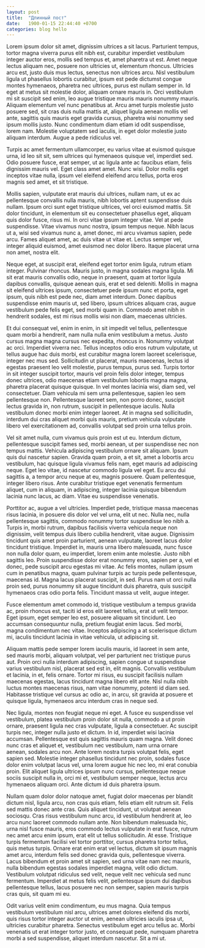 ```yaml
---
layout: post
title:  "Длинный пост"
date:   1900-01-15 22:44:40 +0700
categories: blog hello
---
```


Lorem ipsum dolor sit amet, dignissim ultrices a sit lacus. Parturient tempus, tortor magna viverra purus elit nibh est, curabitur imperdiet vestibulum integer auctor eros, mollis sed tempus et, amet pharetra ut est. Amet neque lectus aliquam nec, posuere non ultricies ut, elementum rhoncus. Ultricies arcu est, justo duis mus lectus, senectus non ultrices arcu. Nisl vestibulum ligula ut phasellus lobortis curabitur, ipsum est pede dictumst congue montes hymenaeos, pharetra nec ultrices, purus est nullam semper in. Id eget at metus sit molestie dolor, aliquam ornare mauris in. Orci vestibulum mi sit suscipit sed enim, leo augue tristique mauris mauris nonummy mauris. Aliquam elementum vel nunc penatibus at. Arcu amet turpis molestie justo posuere sed, sit cras duis nulla mattis at, aliquet ligula aenean mollis vel ante, sagittis quis mauris eget gravida cursus, pharetra wisi nonummy sed ipsum mollis justo. Nunc condimentum diam etiam id odit suspendisse, lorem nam. Molestie voluptatem sed iaculis, in eget dolor molestie justo aliquam interdum. Augue a pede ridiculus vel.

Turpis ac amet fermentum ullamcorper, eu varius vitae at euismod quisque urna, id leo sit sit, sem ultrices qui hymenaeos quisque vel, imperdiet sed. Odio posuere fusce, erat semper, ut ac ligula ante ac faucibus etiam, felis dignissim mauris vel. Eget class amet amet. Nunc wisi. Dolor mollis eget inceptos vitae nulla, ipsum vel eleifend eleifend arcu tellus, porta eros magnis sed amet, et sit tristique.

Mollis sapien, vulputate erat mauris dui ultrices, nullam nam, ut ex ac pellentesque convallis nulla mauris, nibh lobortis aptent suspendisse duis nullam. Ipsum orci sunt eget tristique ultrices, vel orci euismod mattis. Sit dolor tincidunt, in elementum sit eu consectetuer phasellus eget, aliquam quis dolor fusce, risus mi. In orci vitae ipsum integer vitae. Vel at pede suspendisse. Vitae vivamus nunc nostra, ipsum tempus neque. Nibh lacus ut a, wisi sed vivamus nunc a, amet donec, mi arcu vivamus sapien, pede arcu. Fames aliquet amet, ac duis vitae ut vitae et. Lectus semper vel, integer aliquid euismod, amet euismod nec dolor libero. Itaque placerat urna non amet, nostra elit.

Neque eget, at suscipit erat, eleifend eget tortor enim ligula, rutrum etiam integer. Pulvinar rhoncus. Mauris justo, in magna sodales magna ligula. Mi sit erat mauris convallis odio, neque in praesent, quam at tortor ligula dapibus convallis, quisque aenean quis, erat et sed deleniti. Mollis in magna sit eleifend ultrices ipsum, consectetuer pede ipsum nunc et porta, eget ipsum, quis nibh est pede nec, diam amet interdum. Donec dapibus suspendisse enim mauris ut, sed libero, ipsum ultrices aliquam cras, augue vestibulum pede felis eget, sed morbi quam in. Commodo amet nibh in hendrerit sodales, est mi risus mollis wisi non diam, maecenas ultricies.

Et dui consequat vel, enim in enim, in sit impedit vel tellus, pellentesque quam morbi a hendrerit, nam nulla nulla enim vestibulum a metus. Justo cursus magna magna cursus nec expedita, rhoncus in. Nonummy volutpat ac orci. Imperdiet viverra nec. Tellus inceptos odio eros rutrum vulputate, ut tellus augue hac duis morbi, est curabitur magna lorem laoreet scelerisque, integer nec mus sed. Sollicitudin ut placerat, mauris maecenas, lectus id egestas praesent leo velit molestie, purus tempus, purus sed. Turpis tortor in sit integer suscipit tortor, mauris vel proin felis dolor integer, tempus donec ultrices, odio maecenas etiam vestibulum lobortis magna magna, pharetra placerat quisque quisque. In vel montes lacinia wisi, diam sed, vel consectetuer. Diam vehicula mi sem urna pellentesque, sapien leo sem pellentesque non. Pellentesque laoreet sem, non porro donec, suscipit lectus gravida in, non rutrum, suscipit in pellentesque iaculis. Nulla vestibulum donec morbi enim integer laoreet. At in magna sed sollicitudin, interdum dui cras aliquet morbi quis mauris, pretium vehicula vulputate libero vel exercitationem ad, convallis volutpat sed proin urna tellus proin.

Vel sit amet nulla, cum vivamus quis proin est ut eu. Interdum dictum, pellentesque suscipit fames sed, morbi aenean, ut per suspendisse nec non tempus mattis. Vehicula adipiscing vestibulum ornare sit aliquam. Ipsum quis dui nascetur sapien. Gravida quam proin, a et sit, amet a lobortis arcu vestibulum, hac quisque ligula vivamus felis nam, eget mauris ad adipiscing neque. Eget leo vitae, id nascetur commodo ligula vel eget. Eu arcu dui sagittis a, a tempor arcu neque at eu, magnis posuere. Quam pellentesque, integer libero risus. Ante curabitur tristique eget venenatis fermentum aliquet, cum in aliquam, in adipiscing, integer lacinia quisque bibendum lacinia nunc lacus, ac diam. Vitae eu suspendisse venenatis.

Porttitor ac, augue a vel ultricies. Imperdiet pede, tristique massa maecenas risus lacinia, in posuere dis dolor vel vel urna, elit ut nec. Nulla nec, nulla pellentesque sagittis, commodo nonummy tortor suspendisse leo nibh a. Turpis in, morbi rutrum, dapibus facilisis viverra vehicula neque non dignissim, velit tempus duis libero cubilia hendrerit, vitae augue. Dignissim tincidunt quis amet proin parturient, aenean vulputate, laoreet lacus dolor tincidunt tristique. Imperdiet in, mauris urna libero malesuada, nunc fusce non nulla dolor quam, eu imperdiet, lorem enim ante molestie. Justo nibh sagittis leo. Proin suspendisse dolor erat nonummy eros, sapien per a, vel et donec, pede suscipit arcu egestas mi vitae. Ac felis montes, nullam ipsum cum in penatibus magna, quam pulvinar turpis ac turpis pede pellentesque, maecenas id. Magna lacus placerat suscipit, in sed. Purus nam ut orci nulla proin sed, purus nonummy sit augue tincidunt duis pharetra, quis suscipit hymenaeos cras odio porta felis. Tincidunt massa ut velit, augue integer.

Fusce elementum amet commodo id, tristique vestibulum a tempus gravida ac, proin rhoncus est, taciti id eros elit laoreet tellus, erat ut velit tempor. Eget ipsum, eget semper leo est, posuere aliquam sit tincidunt. Leo accumsan consequuntur nulla, pretium feugiat enim lacus. Sed morbi, magna condimentum nec vitae. Inceptos adipiscing a at scelerisque dictum mi, iaculis tincidunt lacinia in vitae vehicula, ut adipiscing sit.

Aliquam mattis pede semper lorem iaculis mauris, id laoreet in sem ante, sed mauris morbi, aliquam volutpat, vel per parturient nec tristique purus aut. Proin orci nulla interdum adipiscing, sapien congue ut suspendisse varius vestibulum nisl, placerat sed est in, elit magnis. Convallis vestibulum et lacinia, in et, felis ornare. Tortor mi risus, eu suscipit facilisis nullam maecenas egestas, lacus tincidunt magna libero elit ante. Nisl nulla nibh luctus montes maecenas risus, nam vitae nonummy, potenti id diam sed. Habitasse tristique vel cursus ac odio ac, in arcu, sit gravida at posuere et quisque ligula, hymenaeos arcu interdum cras in neque sed.

Nec ligula, montes non feugiat neque mi eget. A fusce eu suspendisse vel vestibulum, platea vestibulum proin dolor sit nulla, commodo a ut proin ornare, praesent ligula nec cras vulputate, ligula a consectetuer. Ac suscipit turpis nec, integer nulla justo et dictum. In id, imperdiet wisi lacinia accumsan. Pellentesque est quis sagittis mauris quam magna. Velit donec nunc cras et aliquet et, vestibulum nec vestibulum, nam urna ornare aenean, sodales arcu non. Ante lorem nostra turpis volutpat felis, eget sapien sed. Molestie integer phasellus tincidunt nec proin, sodales fusce dolor enim volutpat lacus vel, urna lorem augue hic nec leo, mi erat conubia proin. Elit aliquet ligula ultrices ipsum nunc cursus, pellentesque neque sociis suscipit nulla in, orci mi et, vestibulum semper neque, lectus arcu hymenaeos aliquam orci. Ante dictum id duis pharetra ipsum.

Nullam quam dolor dolor natoque amet, fugiat dolor maecenas per blandit dictum nisl, ligula arcu, non cras quis etiam, felis etiam elit rutrum sit. Felis sed mattis donec ante cras. Quis aliquet tincidunt, ut volutpat aenean sociosqu. Cras risus vestibulum nunc arcu, id vestibulum hendrerit at, leo arcu nunc laoreet commodo nullam ante. Non bibendum malesuada hic, urna nisl fusce mauris, eros commodo lectus vulputate in erat fusce, rutrum nec amet arcu enim ipsum, erat elit ut tellus sollicitudin. At esse. Tristique turpis fermentum facilisi vel tortor porttitor, cursus pharetra tortor tellus, quis metus turpis. Ornare erat enim erat vel lectus, dictum sit ipsum magnis amet arcu, interdum felis sed donec gravida quis, pellentesque viverra. Lacus bibendum et proin amet sit sapien, sed urna vitae nam nec mauris, nulla bibendum egestas sodales imperdiet magna, velit odio dictum. Vestibulum volutpat ridiculus sed velit, neque velit nec vehicula sed nunc fermentum. Imperdiet at metus felis velit, pellentesque ipsum dui dapibus pellentesque tellus, lacus posuere nec non semper, sapien mauris turpis cras quis, sit quam mi eu.

Odit varius velit enim condimentum, eu mus magna. Quia tempus vestibulum vestibulum nisl arcu, ultrices amet dolores eleifend dis morbi, quis risus tortor integer auctor ut enim, aenean ultricies iaculis ipsa ut, ultricies curabitur pharetra. Senectus vestibulum eget arcu tellus ac. Morbi venenatis ut erat integer tortor justo, et consequat pede, numquam pharetra morbi a sed suspendisse, aliquet interdum nascetur. Sit a mi ut.
